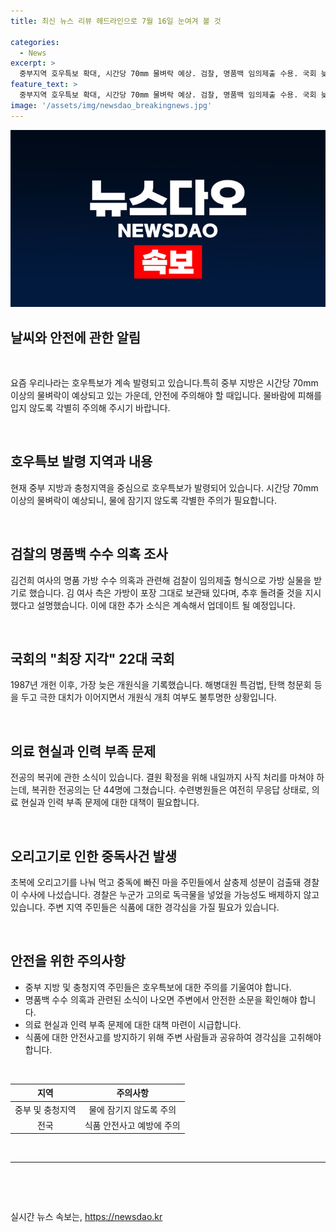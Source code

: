 ```yaml
---
title: 최신 뉴스 리뷰 헤드라인으로 7월 16일 눈여겨 볼 것

categories:
  - News
excerpt: >
  중부지역 호우특보 확대, 시간당 70mm 물벼락 예상. 검찰, 명품백 임의제출 수용. 국회 늦은 개원식, 여야 합의 어려워. 전공의 복귀 44명에 그쳐 결원 확정 미정. 오리고기로 살충제 중독 사건 발생, 경찰 수사 중.
feature_text: >
  중부지역 호우특보 확대, 시간당 70mm 물벼락 예상. 검찰, 명품백 임의제출 수용. 국회 늦은 개원식, 여야 합의 어려워. 전공의 복귀 44명에 그쳐 결원 확정 미정. 오리고기로 살충제 중독 사건 발생, 경찰 수사 중.
image: '/assets/img/newsdao_breakingnews.jpg'
---
```


<p><img src="/assets/img/newsdao_breakingnews.jpg" alt="firstkoreanews 속보" /></p>

<h2 data-ke-size="size28">날씨와 안전에 관한 알림</h2>

<p data-ke-size="size16">&nbsp;</p>

<p data-ke-size="size16">요즘 우리나라는 호우특보가 계속 발령되고 있습니다.특히 중부 지방은 시간당 70mm 이상의 물벼락이 예상되고 있는 가운데, 안전에 주의해야 할 때입니다. 물바람에 피해를 입지 않도록 각별히 주의해 주시기 바랍니다.</p>

<p data-ke-size="size16">&nbsp;</p>

<h2 data-ke-size="size26">호우특보 발령 지역과 내용</h2>

<p data-ke-size="size16">현재 중부 지방과 충청지역을 중심으로 호우특보가 발령되어 있습니다. 시간당 70mm 이상의 물벼락이 예상되니, 물에 잠기지 않도록 각별한 주의가 필요합니다.</p>

<p data-ke-size="size16">&nbsp;</p>

<h2 data-ke-size="size26">검찰의 명품백 수수 의혹 조사</h2>

<p data-ke-size="size16">김건희 여사의 명품 가방 수수 의혹과 관련해 검찰이 임의제출 형식으로 가방 실물을 받기로 했습니다. 김 여사 측은 가방이 포장 그대로 보관돼 있다며, 추후 돌려줄 것을 지시했다고 설명했습니다. 이에 대한 추가 소식은 계속해서 업데이트 될 예정입니다. </p>

<p data-ke-size="size16">&nbsp;</p>

<h2 data-ke-size="size26">국회의 "최장 지각" 22대 국회</h2>

<p data-ke-size="size16">1987년 개헌 이후, 가장 늦은 개원식을 기록했습니다. 해병대원 특검법, 탄핵 청문회 등을 두고 극한 대치가 이어지면서 개원식 개최 여부도 불투명한 상황입니다.</p>

<p data-ke-size="size16">&nbsp;</p>

<h2 data-ke-size="size26">의료 현실과 인력 부족 문제</h2>

<p data-ke-size="size16">전공의 복귀에 관한 소식이 있습니다. 결원 확정을 위해 내일까지 사직 처리를 마쳐야 하는데, 복귀한 전공의는 단 44명에 그쳤습니다. 수련병원들은 여전히 무응답 상태로, 의료 현실과 인력 부족 문제에 대한 대책이 필요합니다.</p>

<p data-ke-size="size16">&nbsp;</p>

<h2 data-ke-size="size26">오리고기로 인한 중독사건 발생</h2>

<p data-ke-size="size16">초복에 오리고기를 나눠 먹고 중독에 빠진 마을 주민들에서 살충제 성분이 검출돼 경찰이 수사에 나섰습니다. 경찰은 누군가 고의로 독극물을 넣었을 가능성도 배제하지 않고 있습니다. 주변 지역 주민들은 식품에 대한 경각심을 가질 필요가 있습니다.</p>

<p data-ke-size="size16">&nbsp;</p>

<h2 data-ke-size="size26">안전을 위한 주의사항</h2>

<ul>
<li>중부 지방 및 충청지역 주민들은 호우특보에 대한 주의를 기울여야 합니다.</li>
<li>명품백 수수 의혹과 관련된 소식이 나오면 주변에서 안전한 소문을 확인해야 합니다.</li>
<li>의료 현실과 인력 부족 문제에 대한 대책 마련이 시급합니다.</li>
<li>식품에 대한 안전사고를 방지하기 위해 주변 사람들과 공유하여 경각심을 고취해야 합니다.</li>
</ul>

<p data-ke-size="size16">&nbsp;</p>

<table>
<thead>
<tr>
<th style="text-align: center;">지역</th>
<th style="text-align: center;">주의사항</th>
</tr>
</thead>
<tbody>
<tr>
<td style="text-align: center;">중부 및 충청지역</td>
<td style="text-align: center;">물에 잠기지 않도록 주의</td>
</tr>
<tr>
<td style="text-align: center;">전국</td>
<td style="text-align: center;">식품 안전사고 예방에 주의</td>
</tr>
</tbody>
</table>

<p data-ke-size="size16">&nbsp;</p>

<hr>

<p data-ke-size="size16">&nbsp;</p>

<p data-ke-size="size16">&nbsp;</p>
실시간 뉴스 속보는, <a href="https://newsdao.kr" rel="dofollow">https://newsdao.kr</a>


